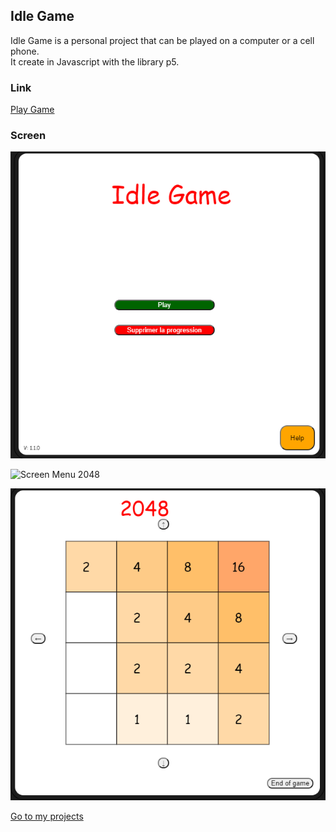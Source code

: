 ## Idle Game

Idle Game is a personal project that can be played on a computer or a cell phone.  
It create in Javascript with the library p5.

### Link

[Play Game](https://editor.p5js.org/lucasguerrero741/full/P52O7TAxM)

### Screen

![Screen Main Menu](Images/MainIdleGame.png?raw=true "Main Menu")

![Screen Menu 2048](Images/2048Menu.png?raw=true "Menu 2048")

![Screen 2048](Images/Game2048.png?raw=true "2048")

[Go to my projects](https://lucas-guerrero.github.io)
